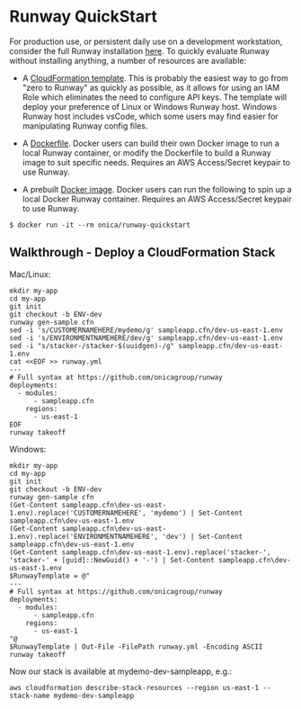 # Runway QuickStart
For production use, or persistent daily use on a development workstation, consider the full Runway installation [here](https://github.com/onicagroup/runway#installation).  To quickly evaluate Runway without installing anything, a number of resources are available:

* A [CloudFormation template](https://github.com/onicagroup/runway/blob/master/quickstarts/runway-quickstart.yml).  This is probably the easiest way to go from "zero to Runway" as quickly as possible, as it allows for using an IAM Role which eliminates the need to configure API keys.  The template will deploy your preference of Linux or Windows Runway host.  Windows Runway host includes vsCode, which some users may find easier for manipulating Runway config files.

* A [Dockerfile](https://github.com/onicagroup/runway/blob/master/quickstarts/Dockerfile).  Docker users can build their own Docker image to run a local Runway container, or modify the Dockerfile to build a Runway image to suit specific needs.  Requires an AWS Access/Secret keypair to use Runway.

* A prebuilt [Docker image](https://hub.docker.com/r/onica/runway-quickstart/).  Docker users can run the following to spin up a local Docker Runway container.  Requires an AWS Access/Secret keypair to use Runway.

```
$ docker run -it --rm onica/runway-quickstart
```

## Walkthrough - Deploy a CloudFormation Stack

Mac/Linux:
```
mkdir my-app
cd my-app
git init
git checkout -b ENV-dev
runway gen-sample cfn
sed -i 's/CUSTOMERNAMEHERE/mydemo/g' sampleapp.cfn/dev-us-east-1.env
sed -i 's/ENVIRONMENTNAMEHERE/dev/g' sampleapp.cfn/dev-us-east-1.env
sed -i "s/stacker-/stacker-$(uuidgen)-/g" sampleapp.cfn/dev-us-east-1.env
cat <<EOF >> runway.yml
---
# Full syntax at https://github.com/onicagroup/runway
deployments:
  - modules:
      - sampleapp.cfn
    regions:
      - us-east-1
EOF
runway takeoff
```

Windows:
```
mkdir my-app
cd my-app
git init
git checkout -b ENV-dev
runway gen-sample cfn
(Get-Content sampleapp.cfn\dev-us-east-1.env).replace('CUSTOMERNAMEHERE', 'mydemo') | Set-Content sampleapp.cfn\dev-us-east-1.env
(Get-Content sampleapp.cfn\dev-us-east-1.env).replace('ENVIRONMENTNAMEHERE', 'dev') | Set-Content sampleapp.cfn\dev-us-east-1.env
(Get-Content sampleapp.cfn\dev-us-east-1.env).replace('stacker-', 'stacker-' + [guid]::NewGuid() + '-') | Set-Content sampleapp.cfn\dev-us-east-1.env
$RunwayTemplate = @"
---
# Full syntax at https://github.com/onicagroup/runway
deployments:
  - modules:
      - sampleapp.cfn
    regions:
      - us-east-1
"@
$RunwayTemplate | Out-File -FilePath runway.yml -Encoding ASCII
runway takeoff
```

Now our stack is available at mydemo-dev-sampleapp, e.g.:
```
aws cloudformation describe-stack-resources --region us-east-1 --stack-name mydemo-dev-sampleapp
```
